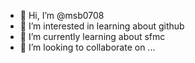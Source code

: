 - 👋 Hi, I’m @msb0708
- 👀 I’m interested in learning about github
- 🌱 I’m currently learning about sfmc
- 💞️ I’m looking to collaborate on ...


<!---
msb0708/msb0708 is a ✨ special ✨ repository because its `README.md` (this file) appears on your GitHub profile.
You can click the Preview link to take a look at your changes.
--->
